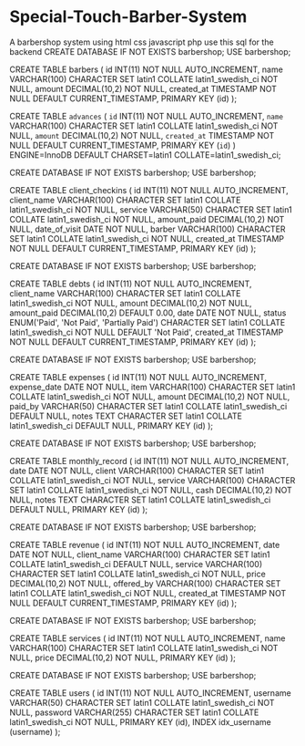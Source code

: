 # Special-Touch-Barber-System
A barbershop system using html css javascript php 
use this sql for the backend 
CREATE DATABASE IF NOT EXISTS barbershop;
USE barbershop;

CREATE TABLE barbers (
    id INT(11) NOT NULL AUTO_INCREMENT,
    name VARCHAR(100) CHARACTER SET latin1 COLLATE latin1_swedish_ci NOT NULL,
    amount DECIMAL(10,2) NOT NULL,
    created_at TIMESTAMP NOT NULL DEFAULT CURRENT_TIMESTAMP,
    PRIMARY KEY (id)
);


CREATE TABLE `advances` (
  `id` INT(11) NOT NULL AUTO_INCREMENT,
  `name` VARCHAR(100) CHARACTER SET latin1 COLLATE latin1_swedish_ci NOT NULL,
  `amount` DECIMAL(10,2) NOT NULL,
  `created_at` TIMESTAMP NOT NULL DEFAULT CURRENT_TIMESTAMP,
  PRIMARY KEY (`id`)
) ENGINE=InnoDB DEFAULT CHARSET=latin1 COLLATE=latin1_swedish_ci;

CREATE DATABASE IF NOT EXISTS barbershop;
USE barbershop;

CREATE TABLE client_checkins (
    id INT(11) NOT NULL AUTO_INCREMENT,
    client_name VARCHAR(100) CHARACTER SET latin1 COLLATE latin1_swedish_ci NOT NULL,
    service VARCHAR(50) CHARACTER SET latin1 COLLATE latin1_swedish_ci NOT NULL,
    amount_paid DECIMAL(10,2) NOT NULL,
    date_of_visit DATE NOT NULL,
    barber VARCHAR(100) CHARACTER SET latin1 COLLATE latin1_swedish_ci NOT NULL,
    created_at TIMESTAMP NOT NULL DEFAULT CURRENT_TIMESTAMP,
    PRIMARY KEY (id)
);

CREATE DATABASE IF NOT EXISTS barbershop;
USE barbershop;

CREATE TABLE debts (
    id INT(11) NOT NULL AUTO_INCREMENT,
    client_name VARCHAR(100) CHARACTER SET latin1 COLLATE latin1_swedish_ci NOT NULL,
    amount DECIMAL(10,2) NOT NULL,
    amount_paid DECIMAL(10,2) DEFAULT 0.00,
    date DATE NOT NULL,
    status ENUM('Paid', 'Not Paid', 'Partially Paid') CHARACTER SET latin1 COLLATE latin1_swedish_ci NOT NULL DEFAULT 'Not Paid',
    created_at TIMESTAMP NOT NULL DEFAULT CURRENT_TIMESTAMP,
    PRIMARY KEY (id)
);

CREATE DATABASE IF NOT EXISTS barbershop;
USE barbershop;

CREATE TABLE expenses (
    id INT(11) NOT NULL AUTO_INCREMENT,
    expense_date DATE NOT NULL,
    item VARCHAR(100) CHARACTER SET latin1 COLLATE latin1_swedish_ci NOT NULL,
    amount DECIMAL(10,2) NOT NULL,
    paid_by VARCHAR(50) CHARACTER SET latin1 COLLATE latin1_swedish_ci DEFAULT NULL,
    notes TEXT CHARACTER SET latin1 COLLATE latin1_swedish_ci DEFAULT NULL,
    PRIMARY KEY (id)
);

CREATE DATABASE IF NOT EXISTS barbershop;
USE barbershop;

CREATE TABLE monthly_record (
    id INT(11) NOT NULL AUTO_INCREMENT,
    date DATE NOT NULL,
    client VARCHAR(100) CHARACTER SET latin1 COLLATE latin1_swedish_ci NOT NULL,
    service VARCHAR(100) CHARACTER SET latin1 COLLATE latin1_swedish_ci NOT NULL,
    cash DECIMAL(10,2) NOT NULL,
    notes TEXT CHARACTER SET latin1 COLLATE latin1_swedish_ci DEFAULT NULL,
    PRIMARY KEY (id)
);

CREATE DATABASE IF NOT EXISTS barbershop;
USE barbershop;

CREATE TABLE revenue (
    id INT(11) NOT NULL AUTO_INCREMENT,
    date DATE NOT NULL,
    client_name VARCHAR(100) CHARACTER SET latin1 COLLATE latin1_swedish_ci DEFAULT NULL,
    service VARCHAR(100) CHARACTER SET latin1 COLLATE latin1_swedish_ci NOT NULL,
    price DECIMAL(10,2) NOT NULL,
    offered_by VARCHAR(100) CHARACTER SET latin1 COLLATE latin1_swedish_ci NOT NULL,
    created_at TIMESTAMP NOT NULL DEFAULT CURRENT_TIMESTAMP,
    PRIMARY KEY (id)
);

CREATE DATABASE IF NOT EXISTS barbershop;
USE barbershop;

CREATE TABLE services (
    id INT(11) NOT NULL AUTO_INCREMENT,
    name VARCHAR(100) CHARACTER SET latin1 COLLATE latin1_swedish_ci NOT NULL,
    price DECIMAL(10,2) NOT NULL,
    PRIMARY KEY (id)
);

CREATE DATABASE IF NOT EXISTS barbershop;
USE barbershop;

CREATE TABLE users (
    id INT(11) NOT NULL AUTO_INCREMENT,
    username VARCHAR(50) CHARACTER SET latin1 COLLATE latin1_swedish_ci NOT NULL,
    password VARCHAR(255) CHARACTER SET latin1 COLLATE latin1_swedish_ci NOT NULL,
    PRIMARY KEY (id),
    INDEX idx_username (username)
);
